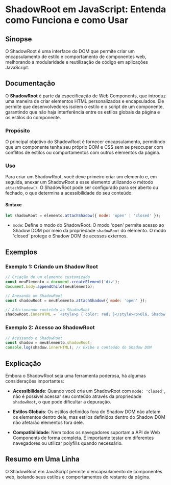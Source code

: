 <!--
Meta Description: # ShadowRoot em JavaScript: Entenda como Funciona e como Usar ## Sinopse O ShadowRoot é uma interface do DOM que permite criar um encapsulamento de es...
Meta Keywords: shadowroot, shadow, dom, que, estilos
-->

# ShadowRoot em JavaScript: Entenda como Funciona e como Usar

## Sinopse
O ShadowRoot é uma interface do DOM que permite criar um encapsulamento de estilo e comportamento de componentes web, melhorando a modularidade e reutilização de código em aplicações JavaScript.

## Documentação
O **ShadowRoot** é parte da especificação de Web Components, que introduz uma maneira de criar elementos HTML personalizados e encapsulados. Ele permite que desenvolvedores isolem o estilo e o script de um componente, garantindo que não haja interferência entre os estilos globais da página e os estilos do componente. 

### Propósito
O principal objetivo do ShadowRoot é fornecer encapsulamento, permitindo que um componente tenha seu próprio DOM e CSS sem se preocupar com conflitos de estilos ou comportamentos com outros elementos da página.

### Uso
Para criar um ShadowRoot, você deve primeiro criar um elemento e, em seguida, anexar um ShadowRoot a esse elemento utilizando o método `attachShadow()`. O ShadowRoot pode ser configurado para ser aberto ou fechado, o que determina a acessibilidade do seu conteúdo.

#### Sintaxe
```javascript
let shadowRoot = elemento.attachShadow({ mode: 'open' | 'closed' });
```

- `mode`: Define o modo do ShadowRoot. O modo 'open' permite acesso ao Shadow DOM por meio da propriedade `shadowRoot` do elemento. O modo 'closed' protege o Shadow DOM de acessos externos.

## Exemplos

### Exemplo 1: Criando um Shadow Root
```javascript
// Criação de um elemento customizado
const meuElemento = document.createElement('div');
document.body.appendChild(meuElemento);

// Anexando um ShadowRoot
const shadowRoot = meuElemento.attachShadow({ mode: 'open' });

// Adicionando conteúdo ao ShadowRoot
shadowRoot.innerHTML = `<style>p { color: red; }</style><p>Olá, Shadow DOM!</p>`;
```

### Exemplo 2: Acesso ao ShadowRoot
```javascript
// Acessando o ShadowRoot
const shadow = meuElemento.shadowRoot;
console.log(shadow.innerHTML); // Exibe o conteúdo do Shadow DOM
```

## Explicação
Embora o ShadowRoot seja uma ferramenta poderosa, há algumas considerações importantes:

- **Acessibilidade**: Quando você cria um ShadowRoot com `mode: 'closed'`, não é possível acessar seu conteúdo através da propriedade `shadowRoot`, o que pode dificultar a depuração.
  
- **Estilos Globais**: Os estilos definidos fora do Shadow DOM não afetam os elementos dentro dele, mas estilos definidos dentro do Shadow DOM não afetarão elementos fora dele.

- **Compatibilidade**: Nem todos os navegadores suportam a API de Web Components de forma completa. É importante testar em diferentes navegadores ou utilizar polyfills quando necessário.

## Resumo em Uma Linha
O ShadowRoot em JavaScript permite o encapsulamento de componentes web, isolando seus estilos e comportamentos do restante da página.